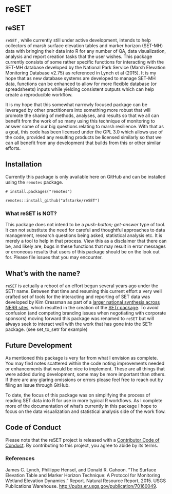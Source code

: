 reSET
================

## reSET

`reSET` , while currently still under active development, intends to
help collectors of marsh surface elevation tables and marker horizon
(SET-MH) data with bringing their data into R for any number of QA, data
visualization, analysis and report creation tasks that the user wishes.
This package currently consists of some rather specific functions for
interacting with the SET-MH database developed by the National Park
Service (Marsh Elevation Monitoring Database v2.75) as referenced in
Lynch et al (2015). It is my hope that as new database systems are
developed to manage SET-MH data, functions can be enhanced to allow for
more flexible database (or spreadsheets) inputs while yielding
consistent outputs which can help create a reproducible workflow.

It is my hope that this somewhat narrowly focused package can be
leveraged by other practitioners into something more robust that will
promote the sharing of methods, analyses, and results so that we all can
benefit from the work of so many using this technique of monitoring to
answer some of our big questions relating to marsh resilience. With that
as a goal, this code has been licensed under the GPL 3.0 which allows
use of the code, provided any resulting products be licensed similarly
so that we can all benefit from any development that builds from this or
other similar efforts.

## Installation

Currently this package is only available here on GitHub and can be
installed using the `remotes` package.

`# install.packages("remotes")`

`remotes::install_github("afstarke/reSET")`

### What reSET is NOT?

This package does not intend to be a *push-button; get-answer* type of
tool. It can not substitute the need for careful and thoughtful
approaches to data management, research questions being asked,
statistical analysis etc. It is merely a tool to help in that process.
View this as a disclaimer that there can be, and likely are, bugs in
these functions that may result in error messages or erroneous results
that users of this package should be on the look out for. Please file
issues that you may encounter.

## What’s with the name?

`reSET` is actually a reboot of an effort begun several years ago under
the SETr name. Between that time and resuming this current effort a very
well crafted set of tools for the interacting and reporting of SET data
was developed by Kim Cressman as part of a [larger national synthesis
across NERR
sites](https://nerrssciencecollaborative.org/project/Cressman18), which
resulted in the creation of the [SETr
package](https://github.com/swmpkim/SETr). To avoid confusion (and
competing branding issues when negotiating with corporate sponsors)
moving forward this package was renamed to `reSET` but will always seek
to interact well with the work that has gone into the SETr package. (see
set_to_setr for example)

## Future Development

As mentioned this package is very far from what I envision as complete.
You may find notes scattered within the code noting improvements needed
or enhancements that would be nice to implement. These are all things
that were added during development, some may be more important than
others. If there are any glaring omissions or errors please feel free to
reach out by filing an Issue through GitHub.

To date, the focus of this package was on simplifying the process of
reading SET data into R for use in more typical R workflows. As I
complete more of the documentation of what’s currently in this package I
hope to focus on the data visualization and statistical analysis side of
the work flow.

## Code of Conduct

Please note that the reSET project is released with a [Contributor Code
of
Conduct](https://github.com/afstarke/reSET/blob/master/CODE_OF_CONDUCT.md#contributor-covenant-code-of-conduct).
By contributing to this project, you agree to abide by its terms.

### References

James C. Lynch, Phillippe Hensel, and Donald R. Cahoon. “The Surface
Elevation Table and Marker Horizon Technique: A Protocol for Monitoring
Wetland Elevation Dynamics.” Report. Natural Resource Report, 2015. USGS
Publications Warehouse. <http://pubs.er.usgs.gov/publication/70160049>.
